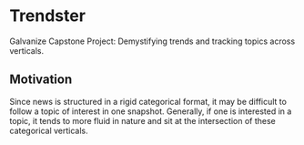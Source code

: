# Trendster
Galvanize Capstone Project: Demystifying trends and tracking topics across verticals.

## Motivation
Since news is structured in a rigid categorical format, it may be difficult to follow a topic of interest in one snapshot. Generally, if one is interested in a topic, it tends to more fluid in nature and sit at the intersection of these categorical verticals. 
